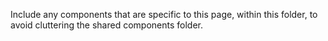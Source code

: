 Include any components that are specific to this page, within this folder, to avoid cluttering the shared components folder.
